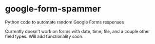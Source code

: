 # google-form-spammer
Python code to automate random Google Forms responses

Currently doesn't work on forms with date, time, file, and a couple other field types. Will add functionality soon.
